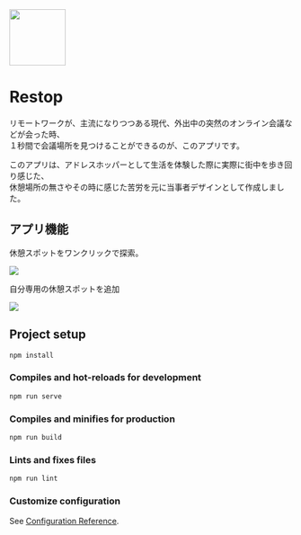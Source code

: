 <img align="center" width="100" src="https://user-images.githubusercontent.com/70528501/104123830-a8f5a900-5390-11eb-97d3-d72270389fa2.png">

# Restop

リモートワークが、主流になりつつある現代、外出中の突然のオンライン会議などが会った時、<br>
１秒間で会議場所を見つけることができるのが、このアプリです。

このアプリは、アドレスホッパーとして生活を体験した際に実際に街中を歩き回り感じた、<br>
休憩場所の無さやその時に感じた苦労を元に当事者デザインとして作成しました。

## アプリ機能

休憩スポットをワンクリックで探索。

![](https://user-images.githubusercontent.com/70528501/104123784-7b106480-5390-11eb-815f-4f67c697936c.png)

自分専用の休憩スポットを追加

![](https://user-images.githubusercontent.com/70528501/104123760-5c11d280-5390-11eb-9cb3-034fd3eec8af.png)
## Project setup
```
npm install
```

### Compiles and hot-reloads for development
```
npm run serve
```

### Compiles and minifies for production
```
npm run build
```

### Lints and fixes files
```
npm run lint
```

### Customize configuration
See [Configuration Reference](https://cli.vuejs.org/config/).
